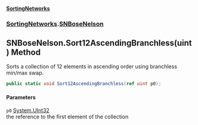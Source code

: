 #### [SortingNetworks](./index.md 'index')
### [SortingNetworks](./SortingNetworks.md 'SortingNetworks').[SNBoseNelson](./SortingNetworks-SNBoseNelson.md 'SortingNetworks.SNBoseNelson')
## SNBoseNelson.Sort12AscendingBranchless(uint) Method
Sorts a collection of 12 elements in ascending order using branchless min/max swap.  
```csharp
public static void Sort12AscendingBranchless(ref uint p0);
```
#### Parameters
<a name='SortingNetworks-SNBoseNelson-Sort12AscendingBranchless(uint)-p0'></a>
`p0` [System.UInt32](https://docs.microsoft.com/en-us/dotnet/api/System.UInt32 'System.UInt32')  
the reference to the first element of the collection  
  
